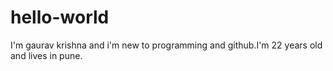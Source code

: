 # hello-world

I'm gaurav krishna and i'm new to programming and github.I'm 22 years old and lives in pune.
